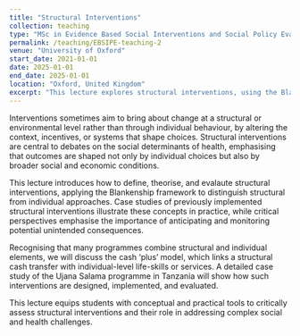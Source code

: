 ```yaml
---
title: "Structural Interventions"
collection: teaching
type: "MSc in Evidence Based Social Interventions and Social Policy Evaluation"
permalink: /teaching/EBSIPE-teaching-2
venue: "University of Oxford"
start_date: 2021-01-01
date: 2025-01-01
end_date: 2025-01-01
location: "Oxford, United Kingdom"
excerpt: "This lecture explores structural interventions, using the Blankenship framework to distinguish them from individual approaches, and drawing on case studies and critical perspectives."
---
```

Interventions sometimes aim to bring about change at a structural or environmental level rather than through individual behaviour, by altering the context, incentives, or systems that shape choices. Structural interventions are central to debates on the social determinants of health, emphasising that outcomes are shaped not only by individual choices but also by broader social and economic conditions.

This lecture introduces how to define, theorise, and evalaute structural interventions, applying the Blankenship framework to distinguish structural from individual approaches. Case studies of previously implemented structural interventions illustrate these concepts in practice, while critical perspectives emphasise the importance of anticipating and monitoring potential unintended consequences.

Recognising that many programmes combine structural and individual elements, we will discuss the cash ‘plus’ model, which links a structural cash transfer with individual-level life-skills or services. A detailed case study of the Ujana Salama programme in Tanzania will show how such interventions are designed, implemented, and evaluated.

This lecture equips students with conceptual and practical tools to critically assess structural interventions and their role in addressing complex social and health challenges.
